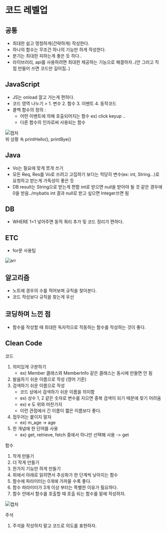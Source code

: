 # 코드 레벨업

## 공통
- 최대한 쉽고 멍청하게(간략하게) 작성한다.
- 하나의 함수는 무조건 하나의 기능만 하게 작성한다.
- 분기는 최대한 피하는게 좋은 듯 하다..
- 라이브러리, api를 사용하려면 최대한 제공하는 기능으로 해결하자..(안 그러고 직접 만들어 쓰면 코드만 길어짐..)

## JavaScript
- JS는 onload 깔고 가는게 편하다.
- 코드 영역 나누기 > 1. 변수 2. 함수 3. 이벤트 4. 동작코드
- 콜백 함수의 정의 :
  - 어떤 이벤트에 의해 호출되어지는 함수 ex) click keyup ..
  - 다른 함수의 인자로써 사용되는 함수
  
![캡처](https://user-images.githubusercontent.com/67107008/120966888-d1e46380-c7a1-11eb-801e-16dea1793fa7.PNG)
<br>위 상황 속 printHello(), printBye()

## Java
- Vo는 필요에 맞게 쪼개 쓰기
- 모든 Req, Res를 Vo로 쓰려고 고집하기 보다는 적당히 변수(ex: int, String...)로 요청하고 받는게 가독성이 좋은 듯
- DB result는 String으로 받는게 편함 int로 받으면 null을 받아야 될 것 같은 경우에 0을 받음../mybatis int 결과 null로 받고 싶으면 Integer쓰면 됨

## DB
- WHERE 1=1 넣어주면 동적 쿼리 추가 및 코드 정리가 편하다.

## ETC
- for문 사용팁

![arr](https://user-images.githubusercontent.com/67107008/117932069-ebc58e80-b33a-11eb-8f73-319efef09f15.PNG)

## 알고리즘
- 노트에 경우의 수를 적어보며 규칙을 찾아본다.
- 코드 작성보다 규칙을 찾는게 우선

## 코딩하며 느낀 점
- 함수를 작성할 때 최대한 독자적으로 작동하는 함수를 작성하는 것이 좋다.

## Clean Code

코드
1. 의미있게 구분하기
	- ex) Member 클래스와 MemberInfo 같은 클래스는 동시에 만들면 안 됨	
2. 발음하기 쉬운 이름으로 작성 (영어 기준)
3. 검색하기 쉬운 이름으로 작성
	- 코드 상에서 검색하기 쉬운 이름을 의미함 
	- ex) 상수 1, 2 같은 숫자로 변수를 지으면 중복 검색이 되기 때문에 찾기 어려움
	- ex) e 도 위와 마찬가지 
	- 이런 관점에서 긴 이름이 짧은 이름보다 좋다.	
4. 접두어는 붙이지 말자
	- ex) m_age -> age
5. 한 개념에 한 단어를 사용
	- ex) get, retrieve, fetch 중에서 하나만 선택해 사용 -> get
		
함수 
1. 작게 만들기
2. 더 작게 만들기 
3. 한가지 기능만 하게 만들기
4. 위에서 아래로 읽히면서 추상화가 한 단계씩 낮아지는 함수
5. 함수에 파라미터는 0개에 가까울 수록 좋다.
6. 함수 파라미터가 3개 이상 부터는 특별한 이유가 필요하다.
7. 함수 안에서 함수를 호출할 때 호출 되는 함수를 밑에 작성하자.

![캡처](https://user-images.githubusercontent.com/67107008/121829891-be378080-ccfe-11eb-9092-cbb9ec3f8e23.PNG)

	
주석
1. 주석을 작성하지 말고 코드로 의도를 표현하자.
	
